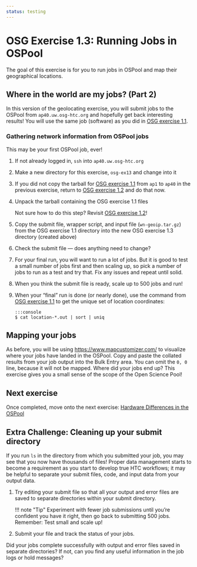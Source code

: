 ```yaml
---
status: testing
---
```


# OSG Exercise 1.3: Running Jobs in OSPool

The goal of this exercise is for you to run jobs in OSPool
and map their geographical locations.

## Where in the world are my jobs? (Part 2)

In this version of the geolocating exercise,
you will submit jobs to the OSPool from `ap40.uw.osg-htc.org`
and hopefully get back interesting results!
You will use the same job (software) as you did in [OSG exercise 1.1](part1-ex1-submit-refresher.md).

### Gathering network information from OSPool jobs

This may be your first OSPool job, ever!

1.  If not already logged in, `ssh` into `ap40.uw.osg-htc.org`

1.  Make a new directory for this exercise, `osg-ex13` and change into it

1.  If you did not copy the tarball for [OSG exercise 1.1](part1-ex1-submit-refresher.md)
    from `ap1` to `ap40` in the previous exercise,
    return to [OSG exercise 1.2](part1-ex2-login-scp.md) and do that now.

1.  Unpack the tarball containing the OSG exercise 1.1 files

    Not sure how to do this step?  Revisit [OSG exercise 1.2](part1-ex2-login-scp.md)!

1.  Copy the submit file, wrapper script, and input file (`wn-geoip.tar.gz`)
    from the OSG exercise 1.1 directory into the new OSG exercise 1.3 directory (created above)

1.  Check the submit file&nbsp;— does anything need to change?

1.  For your final run, you will want to run a lot of jobs.
    But it is good to test a small number of jobs first and then scaling up,
    so pick a number of jobs to run as a test and try that.
    Fix any issues and repeat until solid.

1.  When you think the submit file is ready, scale up to 500 jobs and run!

1.  When your “final” run is done (or nearly done),
    use the command from [OSG exercise 1.1](part1-ex1-submit-refresher.md)
    to get the unique set of location coordinates:

        :::console
        $ cat location-*.out | sort | uniq

## Mapping your jobs

As before, you will be using <https://www.mapcustomizer.com/> to visualize where your jobs have landed in the OSPool.
Copy and paste the collated results from your job output into the Bulk Entry area.
You can omit the `0, 0` line, because it will not be mapped.
Where did your jobs end up?
This exercise gives you a small sense of the scope of the Open Science Pool!

## Next exercise

Once completed, move onto the next exercise: [Hardware Differences in the OSPool](part1-ex4-hardware-diffs.md)

## Extra Challenge: Cleaning up your submit directory

If you run `ls` in the directory from which you submitted your job, you may see that you now have thousands of files!
Proper data management starts to become a requirement as you start to develop true HTC workflows;
it may be helpful to separate your submit files, code, and input data from your output data.

1.  Try editing your submit file so that all your output and error files are saved to separate directories within your
    submit directory.

    !!! note "Tip"
        Experiment with fewer job submissions until you’re confident you have it right,
        then go back to submitting 500 jobs.
        Remember: Test small and scale up!

1.  Submit your file and track the status of your jobs.

Did your jobs complete successfully with output and error files saved in separate directories?
If not, can you find any useful information in the job logs or hold messages?
